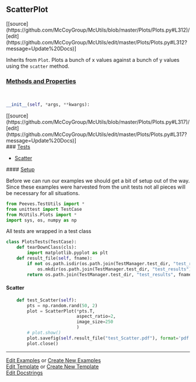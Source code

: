 ## <a id="McUtils.Plots.Plots.ScatterPlot">ScatterPlot</a> 
<div class="docs-source-link" markdown="1">
[[source](https://github.com/McCoyGroup/McUtils/blob/master/Plots/Plots.py#L312)/[edit](https://github.com/McCoyGroup/McUtils/edit/master/Plots/Plots.py#L312?message=Update%20Docs)]
</div>

Inherits from `Plot`.
Plots a bunch of x values against a bunch of y values using the `scatter` method.

<div class="collapsible-section">
 <div class="collapsible-section collapsible-section-header" markdown="1">
 
### <a class="collapse-link" data-toggle="collapse" href="#methods">Methods and Properties</a> <a class="float-right" data-toggle="collapse" href="#methods"><i class="fa fa-chevron-down"></i></a>

 </div>
 <div class="collapsible-section collapsible-section-body collapse" id="methods" markdown="1">

<a id="McUtils.Plots.Plots.ScatterPlot.__init__" class="docs-object-method">&nbsp;</a> 
```python
__init__(self, *args, **kwargs): 
```
<div class="docs-source-link" markdown="1">
[[source](https://github.com/McCoyGroup/McUtils/blob/master/Plots/Plots.py#L317)/[edit](https://github.com/McCoyGroup/McUtils/edit/master/Plots/Plots.py#L317?message=Update%20Docs)]
</div>

 </div>
</div>



<div class="collapsible-section">
 <div class="collapsible-section collapsible-section-header" markdown="1">
### <a class="collapse-link" data-toggle="collapse" href="#tests">Tests</a> <a class="float-right" data-toggle="collapse" href="#tests"><i class="fa fa-chevron-down"></i></a>
 </div>
<div class="collapsible-section collapsible-section-body collapse show" id="tests" markdown="1">

- [Scatter](#Scatter)

<div class="collapsible-section">
 <div class="collapsible-section collapsible-section-header" markdown="1">
#### <a class="collapse-link" data-toggle="collapse" href="#test-setup">Setup</a> <a class="float-right" data-toggle="collapse" href="#test-setup"><i class="fa fa-chevron-down"></i></a>
 </div>
 <div class="collapsible-section collapsible-section-body collapse" id="test-setup" markdown="1">

Before we can run our examples we should get a bit of setup out of the way.
Since these examples were harvested from the unit tests not all pieces
will be necessary for all situations.
```python
from Peeves.TestUtils import *
from unittest import TestCase
from McUtils.Plots import *
import sys, os, numpy as np
```

All tests are wrapped in a test class
```python
class PlotsTests(TestCase):
    def tearDownClass(cls):
        import matplotlib.pyplot as plt
    def result_file(self, fname):
        if not os.path.isdir(os.path.join(TestManager.test_dir, "test_results")):
            os.mkdir(os.path.join(TestManager.test_dir, "test_results"))
        return os.path.join(TestManager.test_dir, "test_results", fname)
```

 </div>
</div>

#### <a name="Scatter">Scatter</a>
```python
    def test_Scatter(self):
        pts = np.random.rand(50, 2)
        plot = ScatterPlot(*pts.T,
                           aspect_ratio=2,
                           image_size=250
                           )
        # plot.show()
        plot.savefig(self.result_file("test_Scatter.pdf"), format='pdf')
        plot.close()
```

 </div>
</div>

___

[Edit Examples](https://github.com/McCoyGroup/McUtils/edit/gh-pages/ci/examples/McUtils/Plots/Plots/ScatterPlot.md) or 
[Create New Examples](https://github.com/McCoyGroup/McUtils/new/gh-pages/?filename=ci/examples/McUtils/Plots/Plots/ScatterPlot.md) <br/>
[Edit Template](https://github.com/McCoyGroup/McUtils/edit/gh-pages/ci/docs/McUtils/Plots/Plots/ScatterPlot.md) or 
[Create New Template](https://github.com/McCoyGroup/McUtils/new/gh-pages/?filename=ci/docs/templates/McUtils/Plots/Plots/ScatterPlot.md) <br/>
[Edit Docstrings](https://github.com/McCoyGroup/McUtils/edit/master/Plots/Plots.py#L312?message=Update%20Docs)